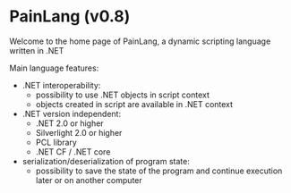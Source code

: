 # PainLang (v0.8)
Welcome to the home page of PainLang, a dynamic scripting language written in .NET

Main language features:
 + .NET interoperability:
   + possibility to use .NET objects in script context
   + objects created in script are available in .NET context
 + .NET version independent:
   + .NET 2.0 or higher
   + Silverlight 2.0 or higher
   + PCL library
   + .NET CF / .NET core
 + serialization/deserialization of program state:
   + possibility to save the state of the program and continue execution later or on another computer
